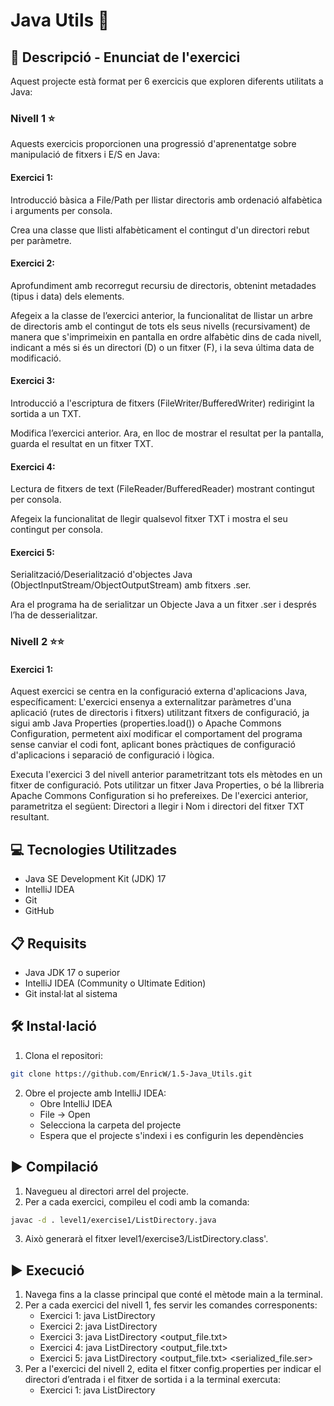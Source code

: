 # Java Utils 🎯

## 📄 Descripció - Enunciat de l'exercici

Aquest projecte està format per 6 exercicis que exploren diferents utilitats a Java:

### Nivell 1 ⭐
Aquests exercicis proporcionen una progressió d'aprenentatge sobre manipulació de fitxers i E/S en Java:

#### Exercici 1:
Introducció bàsica a File/Path per llistar directoris amb ordenació alfabètica i arguments per consola.

Crea una classe que llisti alfabèticament el contingut d'un directori rebut per paràmetre.

#### Exercici 2:
Aprofundiment amb recorregut recursiu de directoris, obtenint metadades (tipus i data) dels elements.

Afegeix a la classe de l’exercici anterior, la funcionalitat de llistar un arbre de directoris amb el contingut de tots els seus nivells (recursivament) de manera que s'imprimeixin en pantalla en ordre alfabètic dins de cada nivell, indicant a més si és un directori (D) o un fitxer (F), i la seva última data de modificació.

#### Exercici 3:
Introducció a l'escriptura de fitxers (FileWriter/BufferedWriter) redirigint la sortida a un TXT.

Modifica l’exercici anterior. Ara, en lloc de mostrar el resultat per la pantalla, guarda el resultat en un fitxer TXT.

#### Exercici 4:
Lectura de fitxers de text (FileReader/BufferedReader) mostrant contingut per consola.

Afegeix la funcionalitat de llegir qualsevol fitxer TXT i mostra el seu contingut per consola.

#### Exercici 5:
Serialització/Deserialització d'objectes Java (ObjectInputStream/ObjectOutputStream) amb fitxers .ser.

Ara el programa ha de serialitzar un Objecte Java a un fitxer .ser i després l’ha de desserialitzar.

### Nivell 2 ⭐⭐
#### Exercici 1:
Aquest exercici se centra en la configuració externa d'aplicacions Java, específicament: L'exercici ensenya a externalitzar paràmetres d'una aplicació (rutes de directoris i fitxers) utilitzant fitxers de configuració, ja sigui amb Java Properties (properties.load()) o Apache Commons Configuration, permetent així modificar el comportament del programa sense canviar el codi font, aplicant bones pràctiques de configuració d'aplicacions i separació de configuració i lògica.

Executa l'exercici 3 del nivell anterior parametritzant tots els mètodes en un fitxer de configuració. Pots utilitzar un fitxer Java Properties, o bé la llibreria Apache Commons Configuration si ho prefereixes.
De l'exercici anterior, parametritza el següent: Directori a llegir i Nom i directori del fitxer TXT resultant.

## 💻 Tecnologies Utilitzades

- Java SE Development Kit (JDK) 17
- IntelliJ IDEA
- Git
- GitHub

## 📋 Requisits

- Java JDK 17 o superior
- IntelliJ IDEA (Community o Ultimate Edition)
- Git instal·lat al sistema

## 🛠️ Instal·lació

1. Clona el repositori:
```bash
git clone https://github.com/EnricW/1.5-Java_Utils.git
```

2. Obre el projecte amb IntelliJ IDEA:
   - Obre IntelliJ IDEA
   - File -> Open
   - Selecciona la carpeta del projecte
   - Espera que el projecte s'indexi i es configurin les dependències

## ▶️ Compilació

1. Navegueu al directori arrel del projecte.
2. Per a cada exercici, compileu el codi amb la comanda:
```bash
javac -d . level1/exercise1/ListDirectory.java
```
3. Això generarà el fitxer level1/exercise3/ListDirectory.class'.

## ▶️ Execució

1. Navega fins a la classe principal que conté el mètode main a la terminal.
2. Per a cada exercici del nivell 1, fes servir les comandes corresponents:
   - Exercici 1: java ListDirectory <directory>
   - Exercici 2: java ListDirectory <directory>
   - Exercici 3: java ListDirectory <directory> <output_file.txt>
   - Exercici 4: java ListDirectory <directory> <output_file.txt>
   - Exercici 5: java ListDirectory <directory> <output_file.txt> <serialized_file.ser>
3. Per a l'exercici del nivell 2, edita el fitxer config.properties per indicar el directori d’entrada i el fitxer de sortida i a la terminal exercuta:
   - Exercici 1: java ListDirectory
